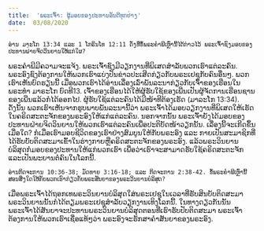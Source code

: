 ```yaml
---
title:  'ພຣະເຈົ້າ: ຜູ້ມອບຂອງປະທານອັນດີທຸກຢ່າງ'
date:  03/08/2020
---
```


`ອ່ານ ມາະໂກ 13:34 ແລະ 1 ໂກຣິນໂທ 12:11 ດັ່ງທີ່ຂໍ້ພຣະຄຳພີເຫຼົ່ານີ້ໄດ້ກ່າວໄວ້ ພຣະເຈົ້າຊົງມອບຂອງປະທານຝ່າຍຈິດວິນຍານໃຫ້ແກ່ໃຜ?`

ພຣະຄຳພີມີຄວາມຈະແຈ້ງ. ພຣະເຈົ້າຊົງມີວຽກງານທີ່ພິເສດສຳລັບພວກເຮົາແຕ່ລະຄົນ. ພຣະອົງຊົງຕ້ອງການໃຫ້ພວກເຮົາແບ່ງປັນຂ່າວປະເສີດກ່ຽວກັບພຣະເຢຊູກັບຄົນອື່ນໆ. ພວກເຮົາເຫັນບົດຮຽນນີ້ ເມື່ອພວກເຮົາໄດ້ອ່ານເລື່ອງເລົ່າພັນລະນາກ່ຽວກັບເຈົ້າຂອງເຮືອນໃນພຣະທຳ ມາຣະໂກ ບົດທີ13. ເຈົ້າຂອງເຮືອນໄດ້ໃຫ້ຜູ້ຮັບໃຊ້ຂອງເພີ່ນເປັນຜູ້ຈັດການເຮືອນຊານຂອງເພີ່ນແລ້ວກໍໄດ້ອອກໄປ. ຜູ້ຮັບໃຊ້ແຕ່ລະຄົນໄດ້ມີໜ້າທີຕ້ອງເຮັດ (ມາລະໂກ 13:34). ດັ່ງນັ້ນ ພວກເຮົາເຫັນຈາກຮູບພາບພັນລະນານີ້ວ່າ ພຣະເຈົ້າໄດ້ມອບວຽກງານທີ່ພິເສດໃຫ້ເຮັດໃນຄຣິດສະຕະຈັກຂອງພຣະອົງໃຫ້ແກ່ແຕ່ລະຄົນ. ນອກຈາກນັ້ນ ພຣະເຈົ້າຍັງໄດ້ມອບຂອງປະທານຝ່າຍຈິດວິນຍານໃຫ້ພວກເຮົາແຕ່ລະຄົນເພື່ອປະຕິບັດໜ້າວຽກນັ້ນ. ເລື່ອງນີ້ຈະເກີດຂຶ້ນເມື່ອໃດ? ກໍເມື່ອເຮົາມອບຊີວິດຂອງເຮົາຢ່າງສົມບູນໃຫ້ກັບພຣະອົງ ແລະ ກາຍເປັນສະມາຊິກທີ່ໄດ້ຮັບບັບຕິດສະມາເຂົ້າໃນຮ່າງກາຍຫຼືຄຣິດສະຕະຈັກຂອງພຣະອົງ. ແລ້ວພຣະວິນຍານບໍລິສຸດກໍມອບຂອງປະທານໃຫ້ແກ່ພວກເຮົາ ເພື່ອວ່າເຮົາຈະສາມາດຮັບໃຊ້ຄຣິດສະຕະຈັກແລະເປັນພະຍານຕໍ່ຄົນໃນໂລກນີ້.

`ອ່ານກິດຈະການ 10:36-38; ມັດທາຍ 3:16-18; ແລະ ກິດຈະການ 2:38-42. ຂໍ້ພຣະຄຳພີເຫຼົ່ານີ້ສອນສິ່ງໃດໃຫ້ກັບພວກເຮົາກ່ຽວກັບພຣະສັນຍາຂອງພຣະວິນຍານບໍລິສຸດ?`

ເມື່ອພຣະເຈົ້າໄດ້ຖອກເທພຣະວິນຍານບໍລິສຸດໃສ່ພຣະເຢຊູໃນເວລາທີ່ຮັບສິນບັບຕິດສະມາ ພຣະວິນຍານນັ້ນກໍໄດ້ຕຽມພຣະເຢຊູສຳລັບວຽກງານເທິງໂລກນີ້. ໃນທາງດຽວກັນນັ້ນ ພຣະເຈົ້າໄດ້ສັນຍາຈະປະທານພຣະວິນຍານບໍລິສຸດຕອນທີ່ເຮົາຮັບປັບຕິດສະມາ ພຣະເຈົ້າຕ້ອງການໃຫ້ພວກເຮົາເຊື່ອແທ້ໆວ່າ ພຣະອົງຈະຮັກສາຄຳສັນຍາຂອງພຣະອົງ.